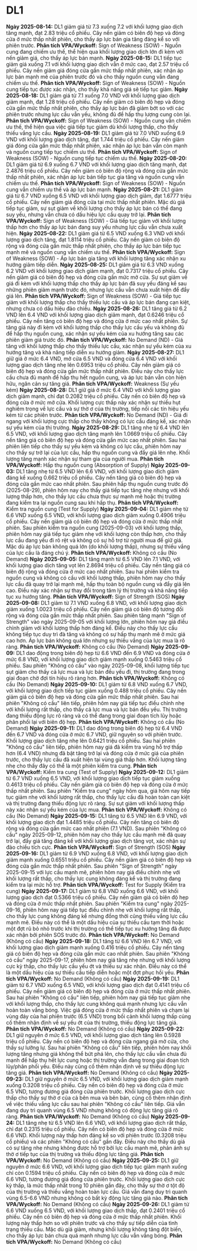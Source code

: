 # DL1

**Ngày 2025-08-14:** DL1 giảm giá từ 7.3 xuống 7.2 với khối lượng giao dịch tăng mạnh, đạt 2.83 triệu cổ phiếu. Cây nến giảm có biên độ hẹp và đóng cửa ở mức thấp nhất phiên, cho thấy áp lực bán gia tăng đáng kể so với phiên trước. **Phân tích VPA/Wyckoff:** Sign of Weakness (SOW) - Nguồn cung đang chiếm ưu thế, thể hiện qua khối lượng giao dịch lớn đi kèm với nến giảm giá, cho thấy áp lực bán mạnh.
**Ngày 2025-08-15:** DL1 tiếp tục giảm giá xuống 7.1 với khối lượng giao dịch vẫn ở mức cao, đạt 2.57 triệu cổ phiếu. Cây nến giảm giá đóng cửa gần mức thấp nhất phiên, xác nhận áp lực bán mạnh mẽ của phiên trước đó và cho thấy nguồn cung vẫn đang chiếm ưu thế. **Phân tích VPA/Wyckoff:** Sign of Weakness (SOW) - Nguồn cung tiếp tục được xác nhận, cho thấy khả năng giá sẽ tiếp tục giảm.
**Ngày 2025-08-18:** DL1 giảm giá từ 7.1 xuống 7.0 VND với khối lượng giao dịch giảm mạnh, đạt 1.28 triệu cổ phiếu. Cây nến giảm có biên độ hẹp và đóng cửa gần mức thấp nhất phiên, cho thấy áp lực bán đã giảm bớt so với các phiên trước nhưng lực cầu vẫn yếu, không đủ để hấp thụ lượng cung còn lại. **Phân tích VPA/Wyckoff:** Sign of Weakness (SOW) - Nguồn cung vẫn chiếm ưu thế, thể hiện qua việc giá tiếp tục giảm dù khối lượng thấp, cho thấy thiếu vắng lực cầu.
**Ngày 2025-08-19:** DL1 giảm giá từ 7.0 VND xuống 6.9 VND với khối lượng giao dịch tăng, đạt 1.744 triệu cổ phiếu. Cây nến giảm giá đóng cửa gần mức thấp nhất phiên, xác nhận áp lực bán vẫn còn mạnh và nguồn cung tiếp tục chiếm ưu thế. **Phân tích VPA/Wyckoff:** Sign of Weakness (SOW) - Nguồn cung tiếp tục chiếm ưu thế.
**Ngày 2025-08-20:** DL1 giảm giá từ 6.9 xuống 6.7 VND với khối lượng giao dịch tăng mạnh, đạt 2.4876 triệu cổ phiếu. Cây nến giảm có biên độ rộng và đóng cửa gần mức thấp nhất phiên, xác nhận áp lực bán tiếp tục gia tăng và nguồn cung vẫn chiếm ưu thế. **Phân tích VPA/Wyckoff:** Sign of Weakness (SOW) - Nguồn cung vẫn chiếm ưu thế và áp lực bán mạnh.
**Ngày 2025-08-21:** DL1 giảm giá từ 6.7 VND xuống 6.5 VND với khối lượng giao dịch giảm, đạt 1.6777 triệu cổ phiếu. Cây nến giảm giá đóng cửa tại mức thấp nhất phiên. Mặc dù giá tiếp tục giảm, sự sụt giảm về khối lượng cho thấy áp lực bán có thể đang suy yếu, nhưng vẫn chưa có dấu hiệu lực cầu quay trở lại. **Phân tích VPA/Wyckoff:** Sign of Weakness (SOW) - Giá tiếp tục giảm với khối lượng thấp hơn cho thấy áp lực bán đang suy yếu nhưng lực cầu vẫn chưa xuất hiện.
**Ngày 2025-08-22:** DL1 giảm giá từ 6.5 VND xuống 6.3 VND với khối lượng giao dịch tăng, đạt 1.8114 triệu cổ phiếu. Cây nến giảm có biên độ rộng và đóng cửa gần mức thấp nhất phiên, cho thấy áp lực bán tiếp tục mạnh mẽ và nguồn cung vẫn chiếm ưu thế. **Phân tích VPA/Wyckoff:** Sign of Weakness (SOW) - Áp lực bán gia tăng với khối lượng tăng xác nhận xu hướng giảm tiếp diễn.
**Ngày 2025-08-25:** DL1 giảm giá từ 6.3 VND xuống 6.2 VND với khối lượng giao dịch giảm mạnh, đạt 0.7317 triệu cổ phiếu. Cây nến giảm giá có biên độ hẹp và đóng cửa gần mức mở cửa. Sự sụt giảm về giá đi kèm với khối lượng thấp cho thấy áp lực bán đã suy yếu đáng kể sau những phiên giảm mạnh trước đó, nhưng lực cầu vẫn chưa xuất hiện để đẩy giá lên. **Phân tích VPA/Wyckoff:** Sign of Weakness (SOW) - Giá tiếp tục giảm với khối lượng thấp cho thấy thiếu lực cầu và áp lực bán đang cạn kiệt, nhưng chưa có dấu hiệu đảo chiều.
**Ngày 2025-08-26:** DL1 tăng giá từ 6.2 VND lên 6.4 VND với khối lượng giao dịch giảm mạnh, đạt 0.6246 triệu cổ phiếu. Cây nến tăng có biên độ hẹp và đóng cửa ở mức cao nhất phiên. Sự tăng giá này đi kèm với khối lượng thấp cho thấy lực cầu yếu và không đủ để hấp thụ nguồn cung, xác nhận sự yếu kém của xu hướng tăng sau các phiên giảm giá trước đó. **Phân tích VPA/Wyckoff:** No Demand (ND) - Giá tăng với khối lượng thấp cho thấy thiếu lực cầu, xác nhận sự yếu kém của xu hướng tăng và khả năng tiếp diễn xu hướng giảm.
**Ngày 2025-08-27:** DL1 giữ giá ở mức 6.4 VND, mở cửa 6.5 VND và đóng cửa 6.4 VND với khối lượng giao dịch tăng nhẹ lên 0.6953 triệu cổ phiếu. Cây nến giảm giá có biên độ hẹp và đóng cửa gần mức thấp nhất phiên. Điều này cho thấy lực cầu chưa đủ mạnh để hấp thụ hết nguồn cung, và áp lực bán vẫn còn hiện hữu, ngăn cản sự tăng giá. **Phân tích VPA/Wyckoff:** Weakness (Sự yếu kém)
**Ngày 2025-08-28:** DL1 giữ giá ở mức 6.4 VND với khối lượng giao dịch giảm mạnh, chỉ đạt 0.2082 triệu cổ phiếu. Cây nến có biên độ hẹp và đóng cửa ở mức mở cửa. Khối lượng cực thấp này xác nhận sự thiếu hụt nghiêm trọng về lực cầu và sự thờ ơ của thị trường, tiếp nối các tín hiệu yếu kém từ các phiên trước. **Phân tích VPA/Wyckoff:** No Demand (ND) - Giá đi ngang với khối lượng cực thấp cho thấy không có lực cầu đáng kể, xác nhận sự yếu kém của thị trường.
**Ngày 2025-08-29:** DL1 tăng nhẹ từ 6.4 VND lên 6.5 VND, với khối lượng giao dịch tăng mạnh lên 1.0669 triệu cổ phiếu. Cây nến tăng giá có biên độ hẹp và đóng cửa gần mức cao nhất phiên. Sau hai phiên liên tiếp cho thấy sự yếu kém và không có lực cầu, phiên hôm nay cho thấy sự trở lại của lực cầu, hấp thụ nguồn cung và đẩy giá lên nhẹ. Khối lượng tăng mạnh xác nhận sự tham gia của người mua. **Phân tích VPA/Wyckoff:** Hấp thụ nguồn cung (Absorption of Supply)
**Ngày 2025-09-03:** DL1 tăng nhẹ từ 6.5 VND lên 6.6 VND, với khối lượng giao dịch giảm đáng kể xuống 0.662 triệu cổ phiếu. Cây nến tăng giá có biên độ hẹp và đóng cửa gần mức cao nhất phiên. Sau phiên hấp thụ nguồn cung trước đó (2025-08-29), phiên hôm nay cho thấy giá tiếp tục tăng nhẹ nhưng với khối lượng thấp hơn, cho thấy lực cầu chưa thực sự mạnh mẽ hoặc thị trường đang kiểm tra lại nguồn cung sau khi hấp thụ. **Phân tích VPA/Wyckoff:** Kiểm tra nguồn cung (Test for Supply)
**Ngày 2025-09-04:** DL1 giảm nhẹ từ 6.6 VND xuống 6.5 VND, với khối lượng giao dịch giảm xuống 0.4906 triệu cổ phiếu. Cây nến giảm giá có biên độ hẹp và đóng cửa ở mức thấp nhất phiên. Sau phiên kiểm tra nguồn cung (2025-09-03) với khối lượng thấp, phiên hôm nay giá tiếp tục giảm nhẹ với khối lượng còn thấp hơn, cho thấy lực cầu đang yếu đi rõ rệt và không có sự hỗ trợ từ người mua để giữ giá. Mặc dù áp lực bán không quá lớn (do khối lượng thấp), nhưng sự thiếu vắng của lực cầu là đáng chú ý. **Phân tích VPA/Wyckoff:** Không có cầu (No Demand)
**Ngày 2025-09-05:** DL1 tăng mạnh từ 6.5 VND lên 7.1 VND, với khối lượng giao dịch tăng vọt lên 2.8694 triệu cổ phiếu. Cây nến tăng giá có biên độ rộng và đóng cửa ở mức cao nhất phiên. Sau hai phiên kiểm tra nguồn cung và không có cầu với khối lượng thấp, phiên hôm nay cho thấy lực cầu đã quay trở lại mạnh mẽ, hấp thụ toàn bộ nguồn cung và đẩy giá lên cao. Điều này xác nhận sự thay đổi trong tâm lý thị trường và khả năng tiếp tục xu hướng tăng. **Phân tích VPA/Wyckoff:** Sign of Strength (SOS)
**Ngày 2025-09-08:** DL1 giảm từ 7.1 VND xuống 6.8 VND, với khối lượng giao dịch giảm xuống 1.0023 triệu cổ phiếu. Cây nến giảm giá có biên độ tương đối rộng và đóng cửa gần mức thấp nhất phiên. Sau phiên tăng mạnh "Sign of Strength" vào ngày 2025-09-05 với khối lượng lớn, phiên hôm nay giá điều chỉnh giảm với khối lượng thấp hơn đáng kể. Điều này cho thấy lực cầu không tiếp tục duy trì đà tăng và không có sự hấp thụ mạnh mẽ ở mức giá cao hơn. Áp lực bán không quá lớn nhưng sự thiếu vắng của lực mua là rõ ràng. **Phân tích VPA/Wyckoff:** Không có cầu (No Demand)
**Ngày 2025-09-09:** DL1 dao động trong biên độ hẹp từ 6.6 VND đến 6.9 VND và đóng cửa ở mức 6.8 VND, với khối lượng giao dịch giảm mạnh xuống 0.5463 triệu cổ phiếu. Sau phiên "Không có cầu" vào ngày 2025-09-08, khối lượng tiếp tục sụt giảm cho thấy cả lực mua và lực bán đều yếu đi, thị trường đang trong giai đoạn chờ đợi tín hiệu rõ ràng hơn. **Phân tích VPA/Wyckoff:** Không có cầu (No Demand)
**Ngày 2025-09-10:** DL1 giảm từ 6.8 VND xuống 6.7 VND, với khối lượng giao dịch tiếp tục giảm xuống 0.488 triệu cổ phiếu. Cây nến giảm giá có biên độ hẹp và đóng cửa gần mức thấp nhất phiên. Sau hai phiên "Không có cầu" liên tiếp, phiên hôm nay giá tiếp tục điều chỉnh nhẹ với khối lượng rất thấp, cho thấy cả lực mua và lực bán đều yếu. Thị trường đang thiếu động lực rõ ràng và có thể đang trong giai đoạn tích lũy hoặc phân phối lại với biên độ hẹp. **Phân tích VPA/Wyckoff:** Không có cầu (No Demand)
**Ngày 2025-09-11:** DL1 dao động trong biên độ hẹp từ 6.4 VND đến 6.7 VND và đóng cửa ở mức 6.7 VND, giữ nguyên so với phiên trước. Khối lượng giao dịch tăng nhẹ lên 0.6421 triệu cổ phiếu. Sau hai phiên "Không có cầu" liên tiếp, phiên hôm nay giá đã kiểm tra vùng hỗ trợ thấp hơn (6.4 VND) nhưng đã bật tăng trở lại và đóng cửa ở mức giá của phiên trước, cho thấy lực cầu đã xuất hiện tại vùng giá thấp hơn. Khối lượng tăng nhẹ cho thấy đây có thể là một phiên kiểm tra cung. **Phân tích VPA/Wyckoff:** Kiểm tra cung (Test of Supply)
**Ngày 2025-09-12:** DL1 giảm từ 6.7 VND xuống 6.5 VND, với khối lượng giao dịch tiếp tục giảm xuống 0.4613 triệu cổ phiếu. Cây nến giảm giá có biên độ hẹp và đóng cửa ở mức thấp nhất phiên. Sau phiên "Kiểm tra cung" ngày hôm qua, giá hôm nay tiếp tục giảm nhẹ với khối lượng rất thấp, cho thấy lực cầu đã hoàn toàn cạn kiệt và thị trường đang thiếu động lực rõ ràng. Sự sụt giảm với khối lượng thấp này xác nhận sự yếu kém của lực mua. **Phân tích VPA/Wyckoff:** Không có cầu (No Demand)
**Ngày 2025-09-15:** DL1 tăng từ 6.5 VND lên 6.9 VND, với khối lượng giao dịch đạt 1.4485 triệu cổ phiếu. Cây nến tăng có biên độ rộng và đóng cửa gần mức cao nhất phiên (7.1 VND). Sau phiên "Không có cầu" ngày 2025-09-12, phiên hôm nay cho thấy lực cầu mạnh mẽ đã quay trở lại, đẩy giá tăng đáng kể với khối lượng giao dịch tăng vọt, xác nhận sự đảo chiều tích cực. **Phân tích VPA/Wyckoff:** Sign of Strength (SOS)
**Ngày 2025-09-16:** DL1 giảm từ 6.9 VND xuống 6.8 VND, với khối lượng giao dịch giảm mạnh xuống 0.6551 triệu cổ phiếu. Cây nến giảm giá có biên độ hẹp và đóng cửa gần mức thấp nhất phiên. Sau phiên "Sign of Strength" ngày 2025-09-15 với lực cầu mạnh mẽ, phiên hôm nay giá điều chỉnh nhẹ với khối lượng rất thấp, cho thấy lực cung không đáng kể và thị trường đang kiểm tra lại mức hỗ trợ. **Phân tích VPA/Wyckoff:** Test for Supply (Kiểm tra cung)
**Ngày 2025-09-17:** DL1 giảm từ 6.8 VND xuống 6.6 VND, với khối lượng giao dịch đạt 0.5366 triệu cổ phiếu. Cây nến giảm giá có biên độ hẹp và đóng cửa ở mức thấp nhất phiên. Sau phiên "Kiểm tra cung" ngày 2025-09-16, phiên hôm nay giá tiếp tục điều chỉnh nhẹ với khối lượng rất thấp, cho thấy lực cung không đáng kể nhưng đồng thời cũng thiếu vắng lực cầu mạnh mẽ. Điều này có thể là một dấu hiệu của sự thiếu cầu tạm thời hoặc một đợt rũ bỏ nhỏ trước khi thị trường có thể tiếp tục xu hướng tăng đã được xác nhận bởi phiên SOS trước đó. **Phân tích VPA/Wyckoff:** No Demand (Không có cầu)
**Ngày 2025-09-18:** DL1 tăng từ 6.6 VND lên 6.7 VND, với khối lượng giao dịch giảm mạnh xuống 0.416 triệu cổ phiếu. Cây nến tăng giá có biên độ hẹp và đóng cửa gần mức cao nhất phiên. Sau phiên "Không có cầu" ngày 2025-09-17, phiên hôm nay giá tăng nhẹ nhưng với khối lượng cực kỳ thấp, cho thấy lực cầu yếu ớt và thiếu sự xác nhận. Điều này có thể là một dấu hiệu của sự thiếu cầu tiếp diễn hoặc một đợt phục hồi yếu. **Phân tích VPA/Wyckoff:** No Demand (Không có cầu)
**Ngày 2025-09-19:** DL1 giảm từ 6.7 VND xuống 6.5 VND, với khối lượng giao dịch đạt 0.4141 triệu cổ phiếu. Cây nến giảm giá có biên độ hẹp và đóng cửa ở mức thấp nhất phiên. Sau hai phiên "Không có cầu" liên tiếp, phiên hôm nay giá tiếp tục giảm nhẹ với khối lượng thấp, cho thấy lực cung không quá mạnh nhưng lực cầu vẫn hoàn toàn vắng bóng. Việc giá đóng cửa ở mức thấp nhất phiên và chạm lại vùng đáy của hai phiên trước (6.5 VND) trong bối cảnh khối lượng thấp củng cố thêm nhận định về sự yếu ớt của thị trường, thiếu động lực tăng giá. **Phân tích VPA/Wyckoff:** No Demand (Không có cầu)
**Ngày 2025-09-22:** DL1 giữ nguyên ở mức 6.5 VND, với khối lượng giao dịch tăng lên 0.5928 triệu cổ phiếu. Cây nến có biên độ hẹp và đóng cửa ngang giá mở cửa, cho thấy sự lưỡng lự. Sau hai phiên "Không có cầu" liên tiếp, phiên hôm nay khối lượng tăng nhưng giá không thể bứt phá lên, cho thấy lực cầu vẫn chưa đủ mạnh để hấp thụ hết lực cung hoặc thị trường vẫn đang trong giai đoạn tích lũy/phân phối yếu. Điều này củng cố thêm nhận định về sự thiếu động lực tăng giá. **Phân tích VPA/Wyckoff:** No Demand (Không có cầu)
**Ngày 2025-09-23:** DL1 giữ nguyên ở mức 6.5 VND, với khối lượng giao dịch giảm mạnh xuống 0.3208 triệu cổ phiếu. Cây nến có biên độ hẹp và đóng cửa ở mức 6.5 VND, tương đương giá đóng cửa phiên trước. Khối lượng giao dịch cực thấp cho thấy sự thờ ơ của cả bên mua và bên bán, củng cố thêm nhận định về việc thiếu vắng lực cầu sau hai phiên "Không có cầu" liên tiếp. Giá vẫn đang duy trì quanh vùng 6.5 VND nhưng không có động lực tăng giá rõ ràng. **Phân tích VPA/Wyckoff:** No Demand (Không có cầu)
**Ngày 2025-09-24:** DL1 tăng nhẹ từ 6.5 VND lên 6.6 VND, với khối lượng giao dịch rất thấp, chỉ đạt 0.2315 triệu cổ phiếu. Cây nến có biên độ hẹp và đóng cửa ở mức 6.6 VND. Khối lượng này thấp hơn đáng kể so với phiên trước (0.3208 triệu cổ phiếu) và các phiên "Không có cầu" gần đây. Điều này cho thấy dù giá có sự tăng nhẹ nhưng không được hỗ trợ bởi lực cầu mạnh mẽ, phản ánh sự thờ ơ tiếp tục của thị trường và thiếu động lực tăng giá. **Phân tích VPA/Wyckoff:** No Demand (Không có cầu)
**Ngày 2025-09-25:** DL1 giữ nguyên ở mức 6.6 VND, với khối lượng giao dịch tiếp tục giảm mạnh xuống chỉ còn 0.1594 triệu cổ phiếu. Cây nến có biên độ hẹp và đóng cửa ở mức 6.6 VND, tương đương giá đóng cửa phiên trước. Khối lượng giao dịch cực kỳ thấp, là mức thấp nhất trong 10 phiên gần đây, cho thấy sự thờ ơ tột độ của thị trường và thiếu vắng hoàn toàn lực cầu. Giá vẫn đang duy trì quanh vùng 6.5-6.6 VND nhưng không có bất kỳ động lực tăng giá nào. **Phân tích VPA/Wyckoff:** No Demand (Không có cầu)
**Ngày 2025-09-26:** DL1 giảm từ 6.6 VND xuống 6.5 VND, với khối lượng giao dịch thấp, đạt 0.2401 triệu cổ phiếu. Cây nến có biên độ hẹp và đóng cửa ở mức thấp nhất phiên. Khối lượng này thấp hơn so với phiên trước và cho thấy sự tiếp diễn của tình trạng thiếu cầu. Mặc dù giá giảm, nhưng khối lượng không tăng đột biến, cho thấy áp lực bán chưa quá mạnh nhưng lực cầu vẫn vắng bóng. **Phân tích VPA/Wyckoff:** No Demand (Không có cầu)
